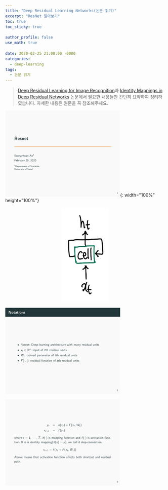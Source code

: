 ```yaml
---
title: "Deep Residual Learning Networks(논문 읽기)"
excerpt: "ResNet 알아보기"
toc: true
toc_sticky: true

author_profile: false
use_math: true

date: 2020-02-25 21:00:00 -0000
categories: 
  - deep-learning
tags:
  - 논문 읽기
---
```


> [Deep Residual Learning for Image Recognition](https://arxiv.org/pdf/1512.03385.pdf)과 [Identity Mappings in Deep Residual Networks](https://arxiv.org/pdf/1603.05027.pdf) 논문에서 필요한 내용들만 간단히 요약하여 정리하였습니다. 자세한 내용은 원문을 꼭 참조해주세요.

![](https://github.com/an-seunghwan/an-seunghwan.github.io/blob/master/assets/img/resnet_1.png?raw=true){: width="100%" height="100%"}

<center><img  src="https://github.com/an-seunghwan/an-seunghwan.github.io/blob/master/assets/img/rnn1.jpg?raw=true"  width="150"  height="300"></center>

![](https://github.com/an-seunghwan/an-seunghwan.github.io/blob/master/assets/img/resnet_2.png?raw=true)

![](https://github.com/an-seunghwan/an-seunghwan.github.io/blob/master/assets/img/resnet_3.png?raw=true)
<!--stackedit_data:
eyJoaXN0b3J5IjpbMTU5MTU0NDIxMV19
-->